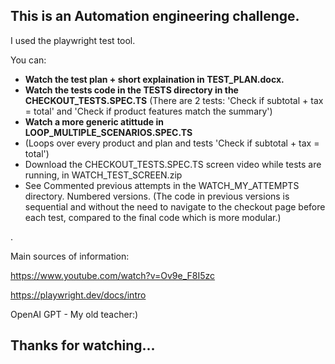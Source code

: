 This is an Automation engineering challenge.
-
I used the playwright test tool.


You can:
 - **Watch the test plan + short explaination in TEST_PLAN.docx.**
 - **Watch the tests code in the TESTS directory in the CHECKOUT_TESTS.SPEC.TS**
   (There are 2 tests: 'Check if subtotal + tax = total' and 'Check if product features match the summary')
 - **Watch a more generic atittude in LOOP_MULTIPLE_SCENARIOS.SPEC.TS**
 - (Loops over every product and plan and tests 'Check if subtotal + tax = total')
  - Download the CHECKOUT_TESTS.SPEC.TS screen video while tests are running, in WATCH_TEST_SCREEN.zip
 - See Commented previous attempts in the WATCH_MY_ATTEMPTS directory. Numbered versions.
   (The code in previous versions is sequential and without the need to navigate to the checkout page before each test, compared to the final code which is more modular.)

  .
   


Main sources of information:

https://www.youtube.com/watch?v=Ov9e_F8I5zc 

https://playwright.dev/docs/intro

OpenAI GPT - My old teacher:)


Thanks for watching...
-



